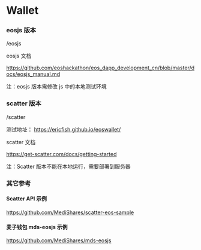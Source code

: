 # Wallet

### eosjs 版本

/eosjs

eosjs 文档

https://github.com/eoshackathon/eos_dapp_development_cn/blob/master/docs/eosjs_manual.md

注：eosjs 版本需修改 js 中的本地测试环境

### scatter 版本

/scatter

测试地址：
https://ericfish.github.io/eoswallet/

scatter 文档

https://get-scatter.com/docs/getting-started

注：Scatter 版本不能在本地运行，需要部署到服务器

### 其它参考

#### Scatter API 示例

https://github.com/MediShares/scatter-eos-sample

#### 麦子钱包 mds-eosjs 示例

https://github.com/MediShares/mds-eosjs